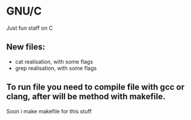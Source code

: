 # GNU/C
Just fun staff on C

## New files:
- cat realisation, with some flags
- grep realisation, with some flags

## To run file you need to compile file with gcc or clang, after will be method with makefile.

Soon i make makefile for this stuff 
